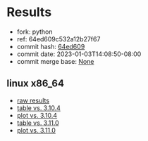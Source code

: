 # Results

- fork: python
- ref: 64ed609c532a12b27f67
- commit hash: [64ed609](https://github.com/python/cpython/commit/64ed609)
- commit date: 2023-01-03T14:08:50-08:00
- commit merge base: [None](https://github.com/python/cpython/commit/None)

## linux x86_64

- [raw results](bm-20230103-linux-x86_64-python-64ed609c532a12b27f67-3.12.0a3+-64ed609.json)
- [table vs. 3.10.4](bm-20230103-linux-x86_64-python-64ed609c532a12b27f67-3.12.0a3+-64ed609-vs-3.10.4.md)
- [plot vs. 3.10.4](bm-20230103-linux-x86_64-python-64ed609c532a12b27f67-3.12.0a3+-64ed609-vs-3.10.4.png)
- [table vs. 3.11.0](bm-20230103-linux-x86_64-python-64ed609c532a12b27f67-3.12.0a3+-64ed609-vs-3.11.0.md)
- [plot vs. 3.11.0](bm-20230103-linux-x86_64-python-64ed609c532a12b27f67-3.12.0a3+-64ed609-vs-3.11.0.png)


